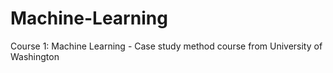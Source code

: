 # Machine-Learning
Course 1: Machine Learning - Case study method course from University of Washington
